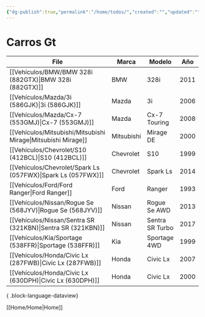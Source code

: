 ```yaml
---
{"dg-publish":true,"permalink":"/home/todos/","created":"","updated":""}
---
```




# Carros Gt


| File                                                             | Marca      | Modelo          | Año  |
| ---------------------------------------------------------------- | ---------- | --------------- | ---- |
| [[Vehículos/BMW/BMW 328i (882GTX)\|BMW 328i (882GTX)]]        | BMW        | 328i            | 2011 |
| [[Vehículos/Mazda/3i (586GJK)\|3i (586GJK)]]                  | Mazda      | 3i              | 2006 |
| [[Vehículos/Mazda/Cx-7 (553GMJ)\|Cx-7 (553GMJ)]]              | Mazda      | Cx-7 Touring    | 2008 |
| [[Vehículos/Mitsubishi/Mitsubishi Mirage\|Mitsubishi Mirage]] | Mitsubishi | Mirage DE       | 2000 |
| [[Vehículos/Chevrolet/S10 (412BCL)\|S10 (412BCL)]]            | Chevrolet  | S10             | 1999 |
| [[Vehículos/Chevrolet/Spark Ls (057FWX)\|Spark Ls (057FWX)]]  | Chevrolet  | Spark Ls        | 2014 |
| [[Vehículos/Ford/Ford Ranger\|Ford Ranger]]                   | Ford       | Ranger          | 1993 |
| [[Vehículos/Nissan/Rogue Se (568JYV)\|Rogue Se (568JYV)]]     | Nissan     | Rogue Se AWD    | 2013 |
| [[Vehículos/Nissan/Sentra SR (321KBN)\|Sentra SR (321KBN)]]   | Nissan     | Sentra SR Turbo | 2017 |
| [[Vehículos/Kia/Sportage (538FFR)\|Sportage (538FFR)]]        | Kia        | Sportage 4WD    | 1999 |
| [[Vehículos/Honda/Civic Lx (287FWB)\|Civic Lx (287FWB)]]      | Honda      | Civic Lx        | 2007 |
| [[Vehículos/Honda/Civic Lx (630DPH)\|Civic Lx (630DPH)]]      | Honda      | Civic Lx        | 2000 |

{ .block-language-dataview}


[[Home/Home\|Home]]
